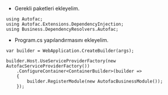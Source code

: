 * Gerekli paketleri ekleyelim.
```razor
using Autofac;
using Autofac.Extensions.DependencyInjection;
using Business.DependencyResolvers.Autofac;
```

* Program.cs yapılandırmasını ekleyelim.
```razor
var builder = WebApplication.CreateBuilder(args);

builder.Host.UseServiceProviderFactory(new AutofacServiceProviderFactory())
    .ConfigureContainer<ContainerBuilder>(builder =>
    {
        builder.RegisterModule(new AutofacBusinessModule());
    });
```


